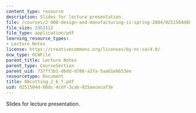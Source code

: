 ```yaml
---
content_type: resource
description: Slides for lecture presentation.
file: /courses/2-008-design-and-manufacturing-ii-spring-2004/0251504d88dc4cdf3cab815aececaf3e_08cutting_2_6_f.pdf
file_size: 2353112
file_type: application/pdf
learning_resource_types:
- Lecture Notes
license: https://creativecommons.org/licenses/by-nc-sa/4.0/
ocw_type: OCWFile
parent_title: Lecture Notes
parent_type: CourseSection
parent_uid: 737ff3b1-dbdd-d788-a37a-5aa61e6653ee
resourcetype: Document
title: 08cutting_2_6_f.pdf
uid: 0251504d-88dc-4cdf-3cab-815aececaf3e
---
```

Slides for lecture presentation.